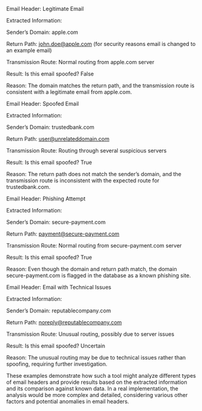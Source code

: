 Email Header: Legitimate Email

Extracted Information:

Sender’s Domain: apple.com

Return Path: john.doe@apple.com (for security reasons email is changed to an example email)

Transmission Route: Normal routing from apple.com server

Result: Is this email spoofed? False

Reason: The domain matches the return path, and the transmission route is consistent with a legitimate email from apple.com.


Email Header: Spoofed Email

Extracted Information:

Sender’s Domain: trustedbank.com

Return Path: user@unrelateddomain.com

Transmission Route: Routing through several suspicious servers

Result: Is this email spoofed? True

Reason: The return path does not match the sender’s domain, and the transmission route is inconsistent with the expected route for trustedbank.com.


Email Header: Phishing Attempt

Extracted Information:

Sender’s Domain: secure-payment.com

Return Path: payment@secure-payment.com

Transmission Route: Normal routing from secure-payment.com server

Result: Is this email spoofed? True

Reason: Even though the domain and return path match, the domain secure-payment.com is flagged in the database as a known phishing site.


Email Header: Email with Technical Issues

Extracted Information:

Sender’s Domain: reputablecompany.com

Return Path: noreply@reputablecompany.com

Transmission Route: Unusual routing, possibly due to server issues

Result: Is this email spoofed? Uncertain

Reason: The unusual routing may be due to technical issues rather than spoofing, requiring further investigation.



These examples demonstrate how such a tool might analyze different types of email headers and provide results based on the extracted information and its comparison against known data. In a real implementation, the analysis would be more complex and detailed, considering various other factors and potential anomalies in email headers.
